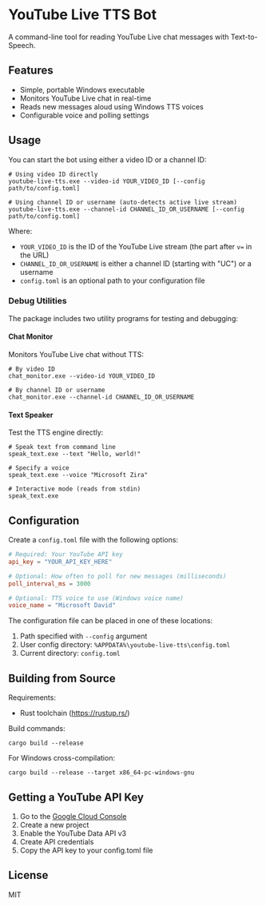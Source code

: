 # YouTube Live TTS Bot

A command-line tool for reading YouTube Live chat messages with Text-to-Speech.

## Features

- Simple, portable Windows executable
- Monitors YouTube Live chat in real-time
- Reads new messages aloud using Windows TTS voices
- Configurable voice and polling settings

## Usage

You can start the bot using either a video ID or a channel ID:

```
# Using video ID directly
youtube-live-tts.exe --video-id YOUR_VIDEO_ID [--config path/to/config.toml]

# Using channel ID or username (auto-detects active live stream)
youtube-live-tts.exe --channel-id CHANNEL_ID_OR_USERNAME [--config path/to/config.toml]
```

Where:
- `YOUR_VIDEO_ID` is the ID of the YouTube Live stream (the part after `v=` in the URL)
- `CHANNEL_ID_OR_USERNAME` is either a channel ID (starting with "UC") or a username
- `config.toml` is an optional path to your configuration file

### Debug Utilities

The package includes two utility programs for testing and debugging:

#### Chat Monitor

Monitors YouTube Live chat without TTS:

```
# By video ID
chat_monitor.exe --video-id YOUR_VIDEO_ID

# By channel ID or username
chat_monitor.exe --channel-id CHANNEL_ID_OR_USERNAME
```

#### Text Speaker

Test the TTS engine directly:

```
# Speak text from command line
speak_text.exe --text "Hello, world!"

# Specify a voice
speak_text.exe --voice "Microsoft Zira"

# Interactive mode (reads from stdin)
speak_text.exe
```

## Configuration

Create a `config.toml` file with the following options:

```toml
# Required: Your YouTube API key
api_key = "YOUR_API_KEY_HERE"

# Optional: How often to poll for new messages (milliseconds)
poll_interval_ms = 3000

# Optional: TTS voice to use (Windows voice name)
voice_name = "Microsoft David"
```

The configuration file can be placed in one of these locations:
1. Path specified with `--config` argument
2. User config directory: `%APPDATA%\youtube-live-tts\config.toml`
3. Current directory: `config.toml`

## Building from Source

Requirements:
- Rust toolchain (https://rustup.rs/)

Build commands:

```
cargo build --release
```

For Windows cross-compilation:

```
cargo build --release --target x86_64-pc-windows-gnu
```

## Getting a YouTube API Key

1. Go to the [Google Cloud Console](https://console.cloud.google.com/)
2. Create a new project
3. Enable the YouTube Data API v3
4. Create API credentials
5. Copy the API key to your config.toml file

## License

MIT
